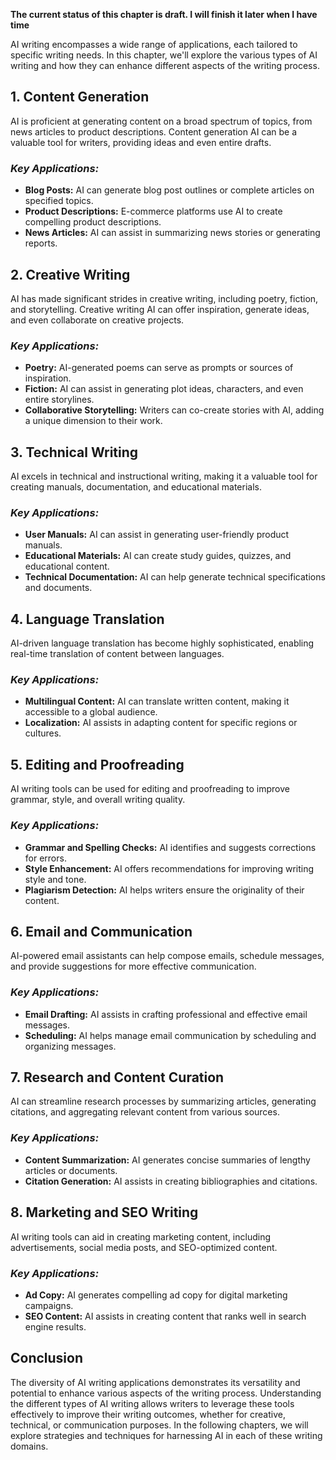 **The current status of this chapter is draft. I will finish it later when I have time**

AI writing encompasses a wide range of applications, each tailored to specific writing needs. In this chapter, we'll explore the various types of AI writing and how they can enhance different aspects of the writing process.

**1. Content Generation**
-------------------------

AI is proficient at generating content on a broad spectrum of topics, from news articles to product descriptions. Content generation AI can be a valuable tool for writers, providing ideas and even entire drafts.

### *Key Applications:*

* **Blog Posts:** AI can generate blog post outlines or complete articles on specified topics.
* **Product Descriptions:** E-commerce platforms use AI to create compelling product descriptions.
* **News Articles:** AI can assist in summarizing news stories or generating reports.

**2. Creative Writing**
-----------------------

AI has made significant strides in creative writing, including poetry, fiction, and storytelling. Creative writing AI can offer inspiration, generate ideas, and even collaborate on creative projects.

### *Key Applications:*

* **Poetry:** AI-generated poems can serve as prompts or sources of inspiration.
* **Fiction:** AI can assist in generating plot ideas, characters, and even entire storylines.
* **Collaborative Storytelling:** Writers can co-create stories with AI, adding a unique dimension to their work.

**3. Technical Writing**
------------------------

AI excels in technical and instructional writing, making it a valuable tool for creating manuals, documentation, and educational materials.

### *Key Applications:*

* **User Manuals:** AI can assist in generating user-friendly product manuals.
* **Educational Materials:** AI can create study guides, quizzes, and educational content.
* **Technical Documentation:** AI can help generate technical specifications and documents.

**4. Language Translation**
---------------------------

AI-driven language translation has become highly sophisticated, enabling real-time translation of content between languages.

### *Key Applications:*

* **Multilingual Content:** AI can translate written content, making it accessible to a global audience.
* **Localization:** AI assists in adapting content for specific regions or cultures.

**5. Editing and Proofreading**
-------------------------------

AI writing tools can be used for editing and proofreading to improve grammar, style, and overall writing quality.

### *Key Applications:*

* **Grammar and Spelling Checks:** AI identifies and suggests corrections for errors.
* **Style Enhancement:** AI offers recommendations for improving writing style and tone.
* **Plagiarism Detection:** AI helps writers ensure the originality of their content.

**6. Email and Communication**
------------------------------

AI-powered email assistants can help compose emails, schedule messages, and provide suggestions for more effective communication.

### *Key Applications:*

* **Email Drafting:** AI assists in crafting professional and effective email messages.
* **Scheduling:** AI helps manage email communication by scheduling and organizing messages.

**7. Research and Content Curation**
------------------------------------

AI can streamline research processes by summarizing articles, generating citations, and aggregating relevant content from various sources.

### *Key Applications:*

* **Content Summarization:** AI generates concise summaries of lengthy articles or documents.
* **Citation Generation:** AI assists in creating bibliographies and citations.

**8. Marketing and SEO Writing**
--------------------------------

AI writing tools can aid in creating marketing content, including advertisements, social media posts, and SEO-optimized content.

### *Key Applications:*

* **Ad Copy:** AI generates compelling ad copy for digital marketing campaigns.
* **SEO Content:** AI assists in creating content that ranks well in search engine results.

**Conclusion**
--------------

The diversity of AI writing applications demonstrates its versatility and potential to enhance various aspects of the writing process. Understanding the different types of AI writing allows writers to leverage these tools effectively to improve their writing outcomes, whether for creative, technical, or communication purposes. In the following chapters, we will explore strategies and techniques for harnessing AI in each of these writing domains.
